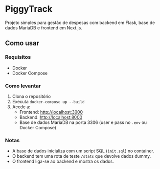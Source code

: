 # PiggyTrack

Projeto simples para gestão de despesas com backend em Flask, base de dados MariaDB e frontend em Next.js.

## Como usar

### Requisitos

- Docker  
- Docker Compose

### Como levantar

1. Clona o repositório  
2. Executa `docker-compose up --build`  
3. Acede a:  
   - Frontend: [http://localhost:3000](http://localhost:3000)  
   - Backend: [http://localhost:8000](http://localhost:8000)  
   - Base de dados MariaDB na porta 3306 (user e pass no `.env` ou Docker Compose)

### Notas

- A base de dados inicializa com um script SQL (`init.sql`) no container.  
- O backend tem uma rota de teste `/stats` que devolve dados dummy.  
- O frontend liga-se ao backend e mostra os dados.

